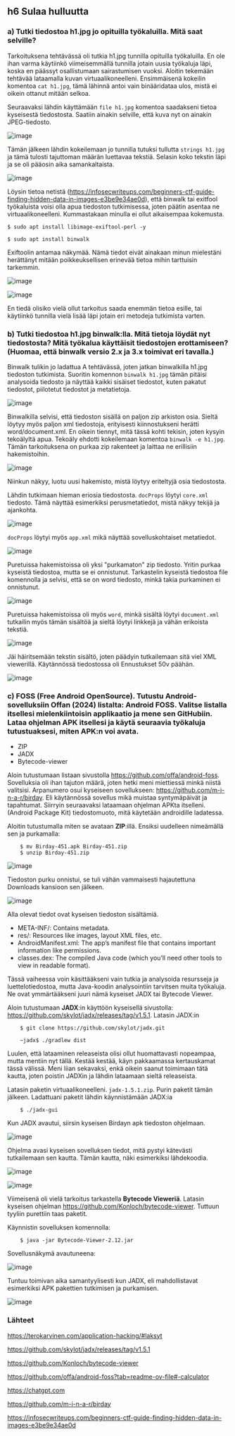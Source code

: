 ## h6 Sulaa hulluutta

### a) Tutki tiedostoa h1.jpg jo opituilla työkaluilla. Mitä saat selville?

Tarkoituksena tehtävässä oli tutkia h1.jpg tunnilla opituilla työkaluilla. En ole ihan varma käytiinkö viimeisemmällä tunnilla jotain uusia työkaluja läpi, koska en päässyt osallistumaan sairastumisen vuoksi. Aloitin tekemään tehtävää lataamalla kuvan virtuaalikoneelleni.
Ensimmäisenä kokeilin komentoa ``cat h1.jpg``, tämä lähinnä antoi vain binääridataa ulos, mistä ei oikein ottanut mitään selkoa.

Seuraavaksi lähdin käyttämään ``file h1.jpg`` komentoa saadakseni tietoa kyseisestä tiedostosta. Saatiin ainakin selville, että kuva nyt on ainakin JPEG-tiedosto.

![image](https://github.com/user-attachments/assets/d2266b67-924d-41a4-9f5b-f3de0c8431d8)

Tämän jälkeen lähdin kokeilemaan jo tunnilla tutuksi tullutta ``strings h1.jpg`` ja tämä tulosti tajuttoman määrän luettavaa tekstiä. Selasin koko tekstin läpi ja se oli pääosin aika samankaltaista.

![image](https://github.com/user-attachments/assets/445601ac-15fd-405a-a21e-a73ed7490b46)

Löysin tietoa netistä (https://infosecwriteups.com/beginners-ctf-guide-finding-hidden-data-in-images-e3be9e34ae0d), että binwalk tai exitfool työkaluista voisi olla apua tiedoston tutkimisessa, joten päätin asentaa ne virtuaalikoneelleni. Kummastakaan minulla ei ollut aikaisempaa kokemusta.

    $ sudo apt install libimage-exiftool-perl -y

    $ sudo apt install binwalk

Exiftoolin antamaa näkymää. Nämä tiedot eivät ainakaan minun mielestäni herättänyt mitään poikkeuksellisen erinevää tietoa mihin tarttuisin tarkemmin.

![image](https://github.com/user-attachments/assets/4b1c6d53-0e72-43d8-a627-d06f0a38b921)

![image](https://github.com/user-attachments/assets/105e8501-d005-4fa1-81ea-f1aed5c0072a)

En tiedä olisiko vielä ollut tarkoitus saada enemmän tietoa esille, tai käytiinkö tunnilla vielä lisää läpi jotain eri metodeja tutkimista varten.


### b) Tutki tiedostoa h1.jpg binwalk:lla. Mitä tietoja löydät nyt tiedostosta? Mitä työkalua käyttäisit tiedostojen erottamiseen? (Huomaa, että binwalk versio 2.x ja 3.x toimivat eri tavalla.)

Binwalk tulikin jo ladattua A tehtävässä, joten jatkan binwalkilla h1.jpg tiedoston tutkimista. Suoritin komennon ``binwalk h1.jpg`` tämän pitäisi analysoida tiedosto ja näyttää kaikki sisäiset tiedostot, kuten pakatut tiedostot, piilotetut tiedostot ja metatietoja.

![image](https://github.com/user-attachments/assets/c627b7f6-6af8-40e7-ba42-b79a775ea28e)

Binwalkilla selvisi, että tiedoston sisällä on paljon zip arkiston osia. Sieltä löytyy myös paljon xml tiedostoja, erityisesti kiinnostukseni herätti word/document.xml. En oikein tiennyt, mitä tässä kohti tekisin, joten kysyin tekoälyltä apua. Tekoäly ehdotti kokeilemaan komentoa ``binwalk -e h1.jpg``. Tämän tarkoituksena on purkaa zip rakenteet ja laittaa ne erillisiin hakemistoihin.

![image](https://github.com/user-attachments/assets/77e9767c-ed5e-4d6c-b9ca-a53dc04d6034)

Niinkun näkyy, luotu uusi hakemisto, mistä löytyy eriteltyjä osia tiedostosta. 

Lähdin tutkimaan hieman eriosia tiedostosta. ``docProps`` löytyi ``core.xml`` tiedosto. Tämä näyttää esimerkiksi perusmetatiedot, mistä näkyy tekijä ja ajankohta. 

![image](https://github.com/user-attachments/assets/4ade906b-1406-4699-ac89-3af79d480050)

``docProps`` löytyi myös ``app.xml`` mikä näyttää sovelluskohtaiset metatiedot.

![image](https://github.com/user-attachments/assets/48a5d1f8-fec4-48ec-b52b-9a91636884b5)

Puretuissa hakemistoissa oli yksi "purkamaton" zip tiedosto. Yritin purkaa kyseistä tiedostoa, mutta se ei onnistunut. Tarkastelin kyseistä tiedostoa file komennolla ja selvisi, että se on word tiedosto, minkä takia purkaminen ei onnistunut.

![image](https://github.com/user-attachments/assets/d16928d5-9be5-44c8-b646-4f5407443208)

Puretuissa hakemistoissa oli myös ``word``, minkä sisältä löytyi ``document.xml`` tutkailin myös tämän sisältöä ja sieltä löytyi linkkejä ja vähän erikoista tekstiä.

![image](https://github.com/user-attachments/assets/9210c737-159f-4646-9737-9dbc80fbf8fc)

Jäi häiritsemään tekstin sisältö, joten päädyin tutkailemaan sitä viel XML viewerillä. Käytännössä tiedostossa oli Ennustukset 50v päähän.

![image](https://github.com/user-attachments/assets/229518bf-1dee-43ec-847a-d7f03162c53e)



### c) FOSS (Free Android OpenSource). Tutustu Android-sovelluksiin Offan (2024) listalta: Android FOSS. Valitse listalla itsellesi mielenkiintoisin applikaatio ja mene sen GitHubiin. Lataa ohjelman APK itsellesi ja käytä seuraavia työkaluja tutustuaksesi, miten APK:n voi avata.
  - ZIP
  - JADX
  - Bytecode-viewer


Aloin tutustumaan listaan sivustolla https://github.com/offa/android-foss. Sovelluksia oli ihan tajuton määrä, joten hetki meni miettiessä minkä niistä valitsisi. Arpanumero osui kyseiseen sovellukseen: https://github.com/m-i-n-a-r/birday. Eli käytännössä sovellus mikä muistaa syntymäpäivät ja tapahtumat. Siirryin seuraavaksi lataamaan ohjelman APKta itselleni. (Android Package Kit) tiedostomuoto, mitä käytetään androidille ladatessa. 

Aloitin tutustumalla miten se avataan **ZIP**:illä. Ensiksi uudelleen nimeämällä sen ja purkamalla:

        $ mv Birday-451.apk Birday-451.zip
        $ unzip Birday-451.zip

![image](https://github.com/user-attachments/assets/30fd43d2-b8df-4e5b-a793-eccdd9297aee)

Tiedoston purku onnistui, se tuli vähän vammaisesti hajautettuna Downloads kansioon sen jälkeen.

![image](https://github.com/user-attachments/assets/7f7a1fd2-d1e9-4f24-8ea5-3d836ae77dc0)

Alla olevat tiedot ovat kyseisen tiedoston sisältämiä.

 - META-INF/: Contains metadata.
 - res/: Resources like images, layout XML files, etc.
 - AndroidManifest.xml: The app’s manifest file that contains important information like permissions.
 - classes.dex: The compiled Java code (which you’ll need other tools to view in readable format).


Tässä vaiheessa voin käsittääkseni vain tutkia ja analysoida resursseja ja luettelotiedostoa, mutta Java-koodin analysointiin tarvitsen muita työkaluja. Ne ovat ymmärtääkseni juuri nämä kyseiset JADX tai Bytecode Viewer.

Aloin tutustumaan **JADX**:in käyttöön kyseisellä sivustolla: https://github.com/skylot/jadx/releases/tag/v1.5.1. Latasin JADX:in

        $ git clone https://github.com/skylot/jadx.git

        ~jadx$ ./gradlew dist

Luulen, että lataaminen releaseista olisi ollut huomattavasti nopeampaa, mutta mentiin nyt tällä. Kestää kestää, käyn pakkaamassa kertauskamat tässä välissä. Meni liian sekavaksi, enkä oikein saanut toimimaan tätä kautta, joten poistin JADXin ja lähdin lataamaan sieltä releaseista. 

Latasin paketin virtuaalikoneelleni. ``jadx-1.5.1.zip``. Purin paketit tämän jälkeen. Ladattuani paketit lähdin käynnistämään JADX:ia

        $ ./jadx-gui

Kun JADX avautui, siirsin kyseisen Birdayn apk tiedoston ohjelmaan.

![image](https://github.com/user-attachments/assets/57e959c7-5256-482d-b146-63dec9cc11ce)

Ohjelma avasi kyseisen sovelluksen tiedot, mitä pystyi kätevästi tutkailemaan sen kautta. Tämän kautta, näki esimerkiksi lähdekoodia.

![image](https://github.com/user-attachments/assets/3e490f98-845f-492f-9c57-74418f196821)

![image](https://github.com/user-attachments/assets/dd92460e-fcb9-4c9b-89ef-20dd719552d8)

Viimeisenä oli vielä tarkoitus tarkastella **Bytecode Vieweriä**. Latasin kyseisen ohjelman https://github.com/Konloch/bytecode-viewer. Tuttuun tyyliin purettiin taas paketit.

Käynnistin sovelluksen komennolla:

        $ java -jar Bytecode-Viewer-2.12.jar

Sovellusnäkymä avautuneena:

![image](https://github.com/user-attachments/assets/dc359307-e682-4565-9b83-90b59d583879)

Tuntuu toimivan aika samantyylisesti kun JADX, eli mahdollistavat esimerkiksi APK pakettien tutkimisen ja purkamisen.

![image](https://github.com/user-attachments/assets/215840cf-7c18-431b-90a6-1228e688ccce)


### Lähteet

https://terokarvinen.com/application-hacking/#laksyt

https://github.com/skylot/jadx/releases/tag/v1.5.1

https://github.com/Konloch/bytecode-viewer

https://github.com/offa/android-foss?tab=readme-ov-file#-calculator

https://chatgpt.com 

https://github.com/m-i-n-a-r/birday

https://infosecwriteups.com/beginners-ctf-guide-finding-hidden-data-in-images-e3be9e34ae0d









